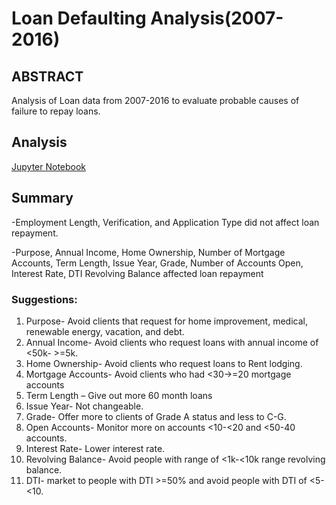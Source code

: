 # Loan Defaulting Analysis(2007-2016)

## ABSTRACT

Analysis of Loan data from 2007-2016 to evaluate probable causes of failure to repay loans. 

## Analysis

<a href="https://github.com/Kishp92/Loan_Defaulting_Analysis_2007-2016/blob/aa2d5e9eeb3e04cba305af81d780fa78663363a8/Loan_analysis.ipynb">Jupyter Notebook</a>

## Summary

-Employment Length, Verification, and Application Type did not affect loan repayment.

-Purpose, Annual Income, Home Ownership, Number of Mortgage Accounts, Term Length, Issue Year, Grade, Number of Accounts Open, Interest Rate, DTI Revolving Balance affected loan repayment

### Suggestions:

1. Purpose- Avoid clients that request for home improvement, medical, renewable energy, vacation, and debt.
2. Annual Income- Avoid clients who request loans with annual income of <50k- >=5k.
3. Home Ownership- Avoid clients who request loans to Rent lodging.
4. Mortgage Accounts- Avoid clients who had <30->=20 mortgage accounts
5. Term Length – Give out more 60 month loans
6. Issue Year- Not changeable.
7. Grade- Offer more to clients of Grade A status and less to C-G.
8. Open Accounts- Monitor more on accounts <10-<20 and <50-40 accounts.
9. Interest Rate- Lower interest rate.
10. Revolving Balance- Avoid people with range of <1k-<10k range revolving balance.
11. DTI- market to people with DTI >=50% and avoid people with DTI of <5-<10.
